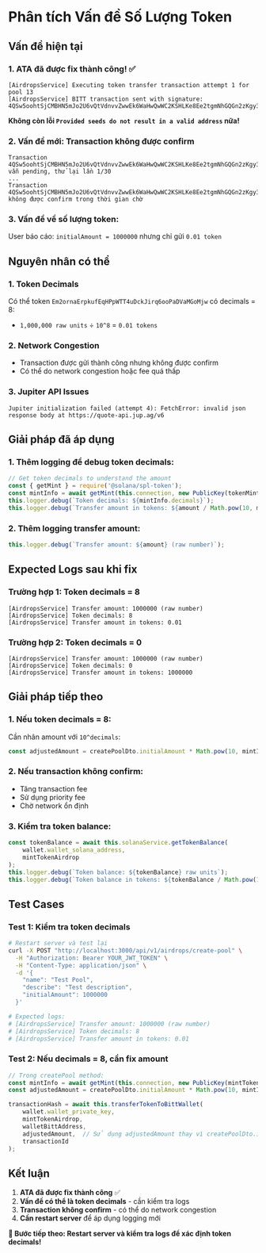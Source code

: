 # Phân tích Vấn đề Số Lượng Token

## Vấn đề hiện tại

### **1. ATA đã được fix thành công! ✅**
```
[AirdropsService] Executing token transfer transaction attempt 1 for pool 13
[AirdropsService] BITT transaction sent with signature: 4QSw5oohtSjCMBHN5mJo2U6vQtVdnvvZwwEk6WaHwQwWC2KSHLKe8Ee2tgmNhGQGn2zKgy3kipnNDp9yK3kSU6mm
```

**Không còn lỗi `Provided seeds do not result in a valid address` nữa!**

### **2. Vấn đề mới: Transaction không được confirm**
```
Transaction 4QSw5oohtSjCMBHN5mJo2U6vQtVdnvvZwwEk6WaHwQwWC2KSHLKe8Ee2tgmNhGQGn2zKgy3kipnNDp9yK3kSU6mm vẫn pending, thử lại lần 1/30
...
Transaction 4QSw5oohtSjCMBHN5mJo2U6vQtVdnvvZwwEk6WaHwQwWC2KSHLKe8Ee2tgmNhGQGn2zKgy3kipnNDp9yK3kSU6mm không được confirm trong thời gian chờ
```

### **3. Vấn đề về số lượng token:**
User báo cáo: `initialAmount = 1000000` nhưng chỉ gửi `0.01 token`

## Nguyên nhân có thể

### **1. Token Decimals**
Có thể token `Em2ornaErpkufEqHPpWTT4uDckJirq6ooPaDVaMGoMjw` có decimals = 8:
- `1,000,000 raw units` ÷ `10^8` = `0.01 tokens`

### **2. Network Congestion**
- Transaction được gửi thành công nhưng không được confirm
- Có thể do network congestion hoặc fee quá thấp

### **3. Jupiter API Issues**
```
Jupiter initialization failed (attempt 4): FetchError: invalid json response body at https://quote-api.jup.ag/v6
```

## Giải pháp đã áp dụng

### **1. Thêm logging để debug token decimals:**
```typescript
// Get token decimals to understand the amount
const { getMint } = require('@solana/spl-token');
const mintInfo = await getMint(this.connection, new PublicKey(tokenMint));
this.logger.debug(`Token decimals: ${mintInfo.decimals}`);
this.logger.debug(`Transfer amount in tokens: ${amount / Math.pow(10, mintInfo.decimals)}`);
```

### **2. Thêm logging transfer amount:**
```typescript
this.logger.debug(`Transfer amount: ${amount} (raw number)`);
```

## Expected Logs sau khi fix

### **Trường hợp 1: Token decimals = 8**
```
[AirdropsService] Transfer amount: 1000000 (raw number)
[AirdropsService] Token decimals: 8
[AirdropsService] Transfer amount in tokens: 0.01
```

### **Trường hợp 2: Token decimals = 0**
```
[AirdropsService] Transfer amount: 1000000 (raw number)
[AirdropsService] Token decimals: 0
[AirdropsService] Transfer amount in tokens: 1000000
```

## Giải pháp tiếp theo

### **1. Nếu token decimals = 8:**
Cần nhân amount với `10^decimals`:
```typescript
const adjustedAmount = createPoolDto.initialAmount * Math.pow(10, mintInfo.decimals);
```

### **2. Nếu transaction không confirm:**
- Tăng transaction fee
- Sử dụng priority fee
- Chờ network ổn định

### **3. Kiểm tra token balance:**
```typescript
const tokenBalance = await this.solanaService.getTokenBalance(
    wallet.wallet_solana_address,
    mintTokenAirdrop
);
this.logger.debug(`Token balance: ${tokenBalance} raw units`);
this.logger.debug(`Token balance in tokens: ${tokenBalance / Math.pow(10, mintInfo.decimals)}`);
```

## Test Cases

### **Test 1: Kiểm tra token decimals**
```bash
# Restart server và test lại
curl -X POST "http://localhost:3000/api/v1/airdrops/create-pool" \
  -H "Authorization: Bearer YOUR_JWT_TOKEN" \
  -H "Content-Type: application/json" \
  -d '{
    "name": "Test Pool",
    "describe": "Test description",
    "initialAmount": 1000000
  }'

# Expected logs:
# [AirdropsService] Transfer amount: 1000000 (raw number)
# [AirdropsService] Token decimals: 8
# [AirdropsService] Transfer amount in tokens: 0.01
```

### **Test 2: Nếu decimals = 8, cần fix amount**
```typescript
// Trong createPool method:
const mintInfo = await getMint(this.connection, new PublicKey(mintTokenAirdrop));
const adjustedAmount = createPoolDto.initialAmount * Math.pow(10, mintInfo.decimals);

transactionHash = await this.transferTokenToBittWallet(
    wallet.wallet_private_key,
    mintTokenAirdrop,
    walletBittAddress,
    adjustedAmount,  // Sử dụng adjustedAmount thay vì createPoolDto.initialAmount
    transactionId
);
```

## Kết luận

1. **ATA đã được fix thành công** ✅
2. **Vấn đề có thể là token decimals** - cần kiểm tra logs
3. **Transaction không confirm** - có thể do network congestion
4. **Cần restart server** để áp dụng logging mới

**🎯 Bước tiếp theo: Restart server và kiểm tra logs để xác định token decimals!** 